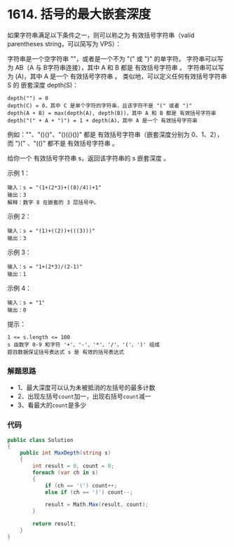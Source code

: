 # 1614. 括号的最大嵌套深度
如果字符串满足以下条件之一，则可以称之为 有效括号字符串（valid parentheses string，可以简写为 VPS）：

字符串是一个空字符串 ""，或者是一个不为 "(" 或 ")" 的单字符。
字符串可以写为 AB（A 与 B字符串连接），其中 A 和 B 都是 有效括号字符串 。
字符串可以写为 (A)，其中 A 是一个 有效括号字符串 。
类似地，可以定义任何有效括号字符串S 的 嵌套深度 depth(S)：
```
depth("") = 0
depth(C) = 0，其中 C 是单个字符的字符串，且该字符不是 "(" 或者 ")"
depth(A + B) = max(depth(A), depth(B))，其中 A 和 B 都是 有效括号字符串
depth("(" + A + ")") = 1 + depth(A)，其中 A 是一个 有效括号字符串
```
例如：""、"()()"、"()(()())" 都是 有效括号字符串（嵌套深度分别为 0、1、2），
而 ")(" 、"(()" 都不是 有效括号字符串 。

给你一个 有效括号字符串 s，返回该字符串的 s 嵌套深度 。



示例 1：
```
输入：s = "(1+(2*3)+((8)/4))+1"
输出：3
解释：数字 8 在嵌套的 3 层括号中。
```
示例 2：
```
输入：s = "(1)+((2))+(((3)))"
输出：3
```
示例 3：
```
输入：s = "1+(2*3)/(2-1)"
输出：1
```
示例 4：
```
输入：s = "1"
输出：0
```

提示：
```
1 <= s.length <= 100
s 由数字 0-9 和字符 '+'、'-'、'*'、'/'、'('、')' 组成
题目数据保证括号表达式 s 是 有效的括号表达式
```


### 解题思路
+ 1、最大深度可以认为未被抵消的左括号的最多计数
+ 2、出现左括号``count``加一，出现右括号``count``减一
+ 3、看最大的``count``是多少

### 代码

```csharp
public class Solution
{
    public int MaxDepth(string s)
    {
        int result = 0, count = 0;
        foreach (var ch in s)
        {
            if (ch == '(') count++;
            else if (ch == ')') count--;

            result = Math.Max(result, count);
        }

        return result;
    }
}
```
